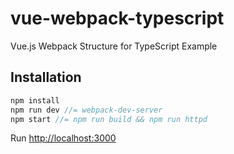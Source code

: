 # vue-webpack-typescript
Vue.js Webpack Structure for TypeScript Example


## Installation
```js
npm install
npm run dev //= webpack-dev-server
npm start //= npm run build && npm run httpd
```
Run [http://localhost:3000](http://localhost:3000)
